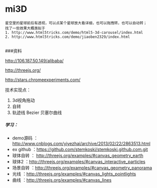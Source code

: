 mi3D
===========


```
星空里的星球前后有透视，可以点某个星球放大看详细，也可以拖拽转，也可以自动转；
找了一些效果大概类拟于
1. http://www.html5tricks.com/demo/html5-3d-carousel/index.html
2. http://www.html5tricks.com/demo/jiaoben2329/index.html


```



###资料

http://106.187.50.149/alibaba/

http://threejs.org/

http://stars.chromeexperiments.com/


技术实现点：
1. 3d视角拖动
2. 自转
3. 轨迹线  Bezier 贝塞尔曲线


##### 学习：
* demo源码 ：http://www.cnblogs.com/yiyezhai/archive/2013/02/22/2863513.html
* ex github ：https://github.com/stemkoski/stemkoski.github.com.git
* 球体自转 ： http://threejs.org/examples/#canvas_geometry_earth
* 球体2 ：http://threejs.org/examples/#canvas_interactive_particles
* 场景自转 ：http://threejs.org/examples/#canvas_geometry_panorama
* 光线 ：http://threejs.org/examples/#canvas_lights_pointlights
* 曲线 ：http://threejs.org/examples/#canvas_lines
